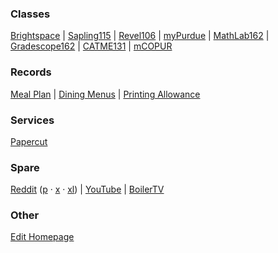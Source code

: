 ### Classes

[Brightspace](https://purdue.brightspace.com/d2l/lp/auth/saml/initiate-login?entityId=https://idp.purdue.edu/idp/shibboleth) | [Sapling115](https://www.saplinglearning.com/ibiscms/course/view.php?id=152376) | [Revel106](https://revel-ise.pearson.com/courses/5f29a7d1b53972001a528c34/assignments) | [myPurdue](https://mypurdue.purdue.edu/) | [MathLab162](https://www.pearsonmylabandmastering.com/northamerica/mymathlab/) | [Gradescope162](https://purdue.brightspace.com/d2l/le/content/59841/viewContent/3569695/View) | [CATME131](https://www.catme.org/student/index) | [mCOPUR](https://docs.google.com/document/d/17DvBvgYhPU2UEtN7rZEMxOSx3fYG30EgqOQY7ZI3k_c/view)

### Records

[Meal Plan](https://eacct-purdue-sp.transactcampus.com/purdueeaccounts/AccountSummary.aspx) | [Dining Menus](https://dining.purdue.edu/menus/) | [Printing Allowance](https://docs.google.com/spreadsheets/d/1xFdXEq2De7o3UxmuPD34p0e5o5Hi2Rs_4_vw_SGWm7U/edit#gid=0)

### Services

[Papercut](https://itap.purdue.edu/papercut)

### Spare

[Reddit](https://www.reddit.com) ([p](https://www.reddit.com/r/Purdue/) · [x](https://www.reddit.com/r/spacex/) · [xl](https://www.reddit.com/r/SpaceXLounge/)) | [YouTube](https://www.youtube.com) | [BoilerTV](googlechromes://webplayer.mystream2.com/programguide)

### Other

[Edit Homepage](https://github.com/CrazyMatt/Homepage/blob/master/Homepage.md)
